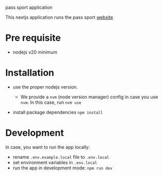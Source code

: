 pass sport application

This nextjs application runs the pass sport [website](https://pass.sports.gouv.fr/)

# Pre requisite

- nodejs v20 minimum

# Installation

- use the proper nodejs version.

  - We provide a `nvm` (node version manager) config in case you use `nvm`. In this case, run `nvm use`

- install package dependencies
  `npm install`

# Development

In case, you want to run the app locally:

- rename `.env.example.local` file to `.env.local`
- set environment variables in `.env.local`
- run the app in development mode: `npm run dev`
